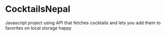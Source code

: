 # CocktailsNepal
Javascript project using API that fetches cocktails and lets you add them to favorites on local storage
happy
